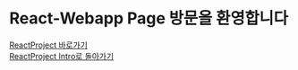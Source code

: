 # React-Webapp Page 방문을 환영합니다


[ReactProject 바로가기](https://kevinjuniors.github.io/react-Project/react-webapp/public/index.html)  
[ReactProject Intro로 돌아가기](https://kevinjuniors.github.io/react-Project/)
